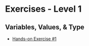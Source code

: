 # Exercises - Level 1
## Variables, Values, & Type

* [Hands-on Exercise #1](https://github.com/momoYB/go-course-exercises/tree/master/Exercises%20-%20Ninja%20Level%201/Hands-on%20exercise%20%231)